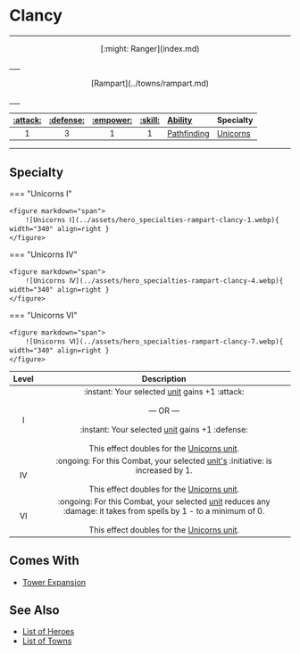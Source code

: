 # Clancy

___
<p style="text-align: center;" markdown>[:might: Ranger](index.md)</p>
___
<p style="text-align: center;" markdown>[Rampart](../towns/rampart.md)</p>
___

| [:attack:](../statistics/attack.md) | [:defense:](../statistics/defense.md) | [:empower:](../statistics/power.md) | [:skill:](../statistics/knowledge.md) | [Ability](../abilities/index.md) | Specialty |
| :---: | :---: | :---: | :---: | :--- | :--- |
| 1 | 3 | 1 | 1 | [Pathfinding](../abilities/pathfinding.md) | [Unicorns](#specialty) |

___


## Specialty

=== "Unicorns Ⅰ"

    <figure markdown="span">
        ![Unicorns Ⅰ](../assets/hero_specialties-rampart-clancy-1.webp){ width="340" align=right }
    </figure>

=== "Unicorns Ⅳ"

    <figure markdown="span">
        ![Unicorns Ⅳ](../assets/hero_specialties-rampart-clancy-4.webp){ width="340" align=right }
    </figure>

=== "Unicorns Ⅵ"

    <figure markdown="span">
        ![Unicorns Ⅵ](../assets/hero_specialties-rampart-clancy-7.webp){ width="340" align=right }
    </figure>


| Level | Description |
| :---: | :---: |
| Ⅰ | :instant: Your selected [unit](../units/index.md) gains +1 :attack:<br><br>— OR —<br><br>:instant: Your selected [unit](../units/index.md) gains +1 :defense:<br><br>This effect doubles for the [Unicorns unit](../units/unicorns.md). |
| Ⅳ | :ongoing: For this Combat, your selected [unit's](../units/index.md) :initiative: is increased by 1.<br><br>This effect doubles for the [Unicorns unit](../units/unicorns.md). |
| Ⅵ | :ongoing: For this Combat, your selected [unit](../units/index.md) reduces any :damage: it takes from spells by 1 - to a minimum of 0.<br><br>This effect doubles for the [Unicorns unit](../units/unicorns.md). |


## Comes With

- [Tower Expansion](../content.md)


## See Also

- [List of Heroes](index.md)
- [List of Towns](../towns/index.md)
